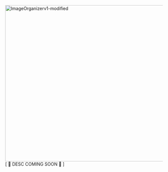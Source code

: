 <img width="1500/2" height="500/2" alt="ImageOrganizerv1-modified" src="https://github.com/user-attachments/assets/5cfd6520-7c80-4e8b-ab39-8ae2e3edbc49" />
[ 🚧 DESC COMING SOON 🚧 ]
